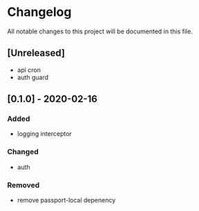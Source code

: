 # Changelog
All notable changes to this project will be documented in this file.

## [Unreleased]
- api cron
- auth guard
## [0.1.0] - 2020-02-16
### Added
- logging interceptor

### Changed
- auth

### Removed
- remove passport-local depenency